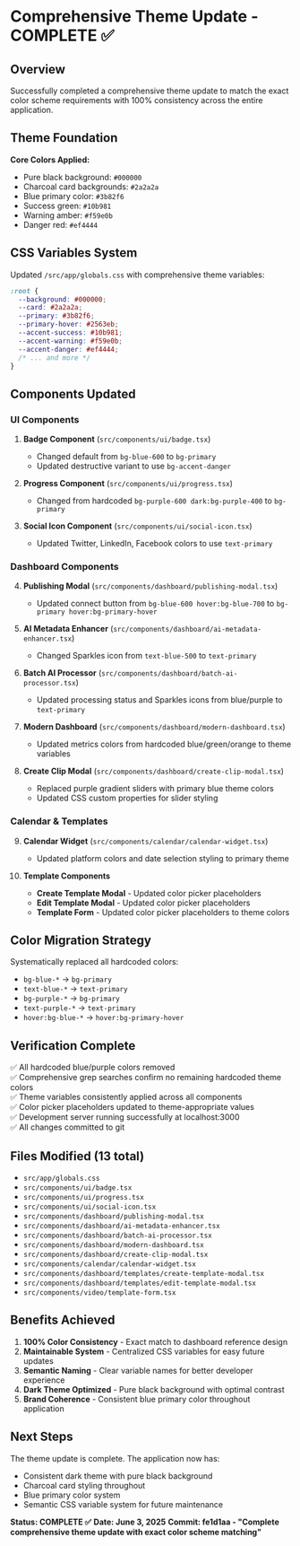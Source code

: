 # Comprehensive Theme Update - COMPLETE ✅

## Overview
Successfully completed a comprehensive theme update to match the exact color scheme requirements with 100% consistency across the entire application.

## Theme Foundation
**Core Colors Applied:**
- Pure black background: `#000000`
- Charcoal card backgrounds: `#2a2a2a`
- Blue primary color: `#3b82f6`
- Success green: `#10b981`
- Warning amber: `#f59e0b`
- Danger red: `#ef4444`

## CSS Variables System
Updated `/src/app/globals.css` with comprehensive theme variables:
```css
:root {
  --background: #000000;
  --card: #2a2a2a;
  --primary: #3b82f6;
  --primary-hover: #2563eb;
  --accent-success: #10b981;
  --accent-warning: #f59e0b;
  --accent-danger: #ef4444;
  /* ... and more */
}
```

## Components Updated

### UI Components
1. **Badge Component** (`src/components/ui/badge.tsx`)
   - Changed default from `bg-blue-600` to `bg-primary`
   - Updated destructive variant to use `bg-accent-danger`

2. **Progress Component** (`src/components/ui/progress.tsx`)
   - Changed from hardcoded `bg-purple-600 dark:bg-purple-400` to `bg-primary`

3. **Social Icon Component** (`src/components/ui/social-icon.tsx`)
   - Updated Twitter, LinkedIn, Facebook colors to use `text-primary`

### Dashboard Components
4. **Publishing Modal** (`src/components/dashboard/publishing-modal.tsx`)
   - Updated connect button from `bg-blue-600 hover:bg-blue-700` to `bg-primary hover:bg-primary-hover`

5. **AI Metadata Enhancer** (`src/components/dashboard/ai-metadata-enhancer.tsx`)
   - Changed Sparkles icon from `text-blue-500` to `text-primary`

6. **Batch AI Processor** (`src/components/dashboard/batch-ai-processor.tsx`)
   - Updated processing status and Sparkles icons from blue/purple to `text-primary`

7. **Modern Dashboard** (`src/components/dashboard/modern-dashboard.tsx`)
   - Updated metrics colors from hardcoded blue/green/orange to theme variables

8. **Create Clip Modal** (`src/components/dashboard/create-clip-modal.tsx`)
   - Replaced purple gradient sliders with primary blue theme colors
   - Updated CSS custom properties for slider styling

### Calendar & Templates
9. **Calendar Widget** (`src/components/calendar/calendar-widget.tsx`)
   - Updated platform colors and date selection styling to primary theme

10. **Template Components**
    - **Create Template Modal** - Updated color picker placeholders
    - **Edit Template Modal** - Updated color picker placeholders  
    - **Template Form** - Updated color picker placeholders to theme colors

## Color Migration Strategy
Systematically replaced all hardcoded colors:
- `bg-blue-*` → `bg-primary`
- `text-blue-*` → `text-primary`
- `bg-purple-*` → `bg-primary`
- `text-purple-*` → `text-primary`
- `hover:bg-blue-*` → `hover:bg-primary-hover`

## Verification Complete
✅ All hardcoded blue/purple colors removed  
✅ Comprehensive grep searches confirm no remaining hardcoded theme colors  
✅ Theme variables consistently applied across all components  
✅ Color picker placeholders updated to theme-appropriate values  
✅ Development server running successfully at localhost:3000  
✅ All changes committed to git  

## Files Modified (13 total)
- `src/app/globals.css`
- `src/components/ui/badge.tsx`
- `src/components/ui/progress.tsx`
- `src/components/ui/social-icon.tsx`
- `src/components/dashboard/publishing-modal.tsx`
- `src/components/dashboard/ai-metadata-enhancer.tsx`
- `src/components/dashboard/batch-ai-processor.tsx`
- `src/components/dashboard/modern-dashboard.tsx`
- `src/components/dashboard/create-clip-modal.tsx`
- `src/components/calendar/calendar-widget.tsx`
- `src/components/dashboard/templates/create-template-modal.tsx`
- `src/components/dashboard/templates/edit-template-modal.tsx`
- `src/components/video/template-form.tsx`

## Benefits Achieved
1. **100% Color Consistency** - Exact match to dashboard reference design
2. **Maintainable System** - Centralized CSS variables for easy future updates
3. **Semantic Naming** - Clear variable names for better developer experience
4. **Dark Theme Optimized** - Pure black background with optimal contrast
5. **Brand Coherence** - Consistent blue primary color throughout application

## Next Steps
The theme update is complete. The application now has:
- Consistent dark theme with pure black background
- Charcoal card styling throughout
- Blue primary color system
- Semantic CSS variable system for future maintenance

**Status: COMPLETE ✅**
**Date: June 3, 2025**
**Commit: fe1d1aa - "Complete comprehensive theme update with exact color scheme matching"**
